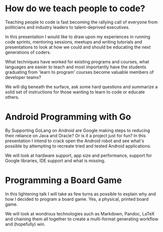 # How do we teach people to code?
Teaching people to code is fast becoming the rallying call of everyone from politicians and industry leaders to talent-deprived executives.

In this presentation I would like to draw upon my experiences in running code sprints, mentoring sessions, meetups and writing tutorials and presentations to look at how we could and should be educating the next generations of coders.

What techniques have worked for existing programs and courses, what languages are easier to teach and most importantly have the students graduating from 'learn to program' courses become valuable members of developer teams?

We will dig beneath the surface, ask some hard questions and summarize a solid set of instructions for those wanting to learn to code or educate others.

# Android Programming with Go
By Supporting GoLang on Android are Google making steps to reducing their reliance on Java and Oracle? Or is it a project just for fun? In this presentation I intend to crack open the Android robot and see what's possible by attempting to recreate tried and tested Android applications.

We will look at hardware support, app size and performance, support for Google libraries, IDE support and what is missing.

# Programming a Board Game
In this lightening talk I will take as few turns as possible to explain why and how I decided to program a board game. Yes, a physical, printed board game.

We will look at wondrous technologies such as Markdown, Pandoc, LaTeX and chaining them all together to create a multi-format generating workflow and (hopefully) win.
